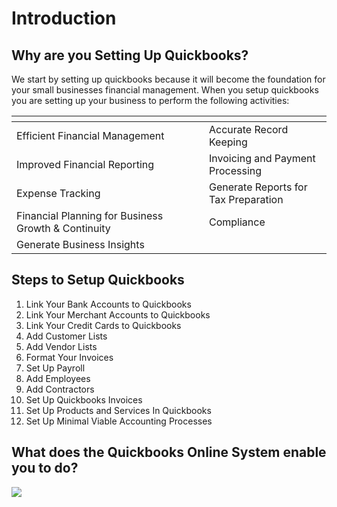 # Introduction

## Why are you Setting Up Quickbooks?

We start by setting up quickbooks because it will become the foundation for your small businesses financial management. When you setup quickbooks you are setting up your business to perform the following activities:

<table data-header-hidden data-full-width="false"><thead><tr><th width="292"></th><th></th></tr></thead><tbody><tr><td>Efficient Financial Management</td><td>Accurate Record Keeping</td></tr><tr><td>Improved Financial Reporting</td><td>Invoicing and Payment Processing</td></tr><tr><td>Expense Tracking</td><td>Generate Reports for Tax Preparation</td></tr><tr><td>Financial Planning for Business Growth &#x26; Continuity</td><td>Compliance</td></tr><tr><td>Generate Business Insights</td><td></td></tr></tbody></table>



## Steps to Setup Quickbooks

1. Link Your Bank Accounts to Quickbooks
2. Link Your Merchant Accounts to Quickbooks
3. Link Your Credit Cards to Quickbooks&#x20;
4. Add Customer Lists
5. Add Vendor Lists
6. Format Your Invoices
7. Set Up Payroll
8. Add Employees
9. Add Contractors
10. Set Up Quickbooks Invoices
11. Set Up Products and Services In Quickbooks
12. Set Up Minimal Viable Accounting Processes

##

## What does the Quickbooks Online System enable you to do?

![](https://lh5.googleusercontent.com/Hros5THD1hgS5leU5o7S1nZu8Dt3RL3S73PKVUVsZ\_WNBJqf9zY2dvovfTudh-WrHNR461UDING9uej344KTfsMqpNV-7qX3HBNhC61LDJ7kE3kA2zaLi-euD3fNDxLaP9EROMllxoqSc5locraSQbE)

